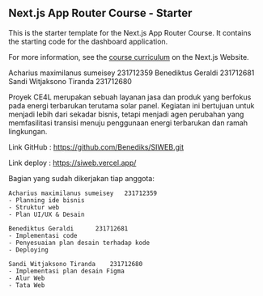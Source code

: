 ## Next.js App Router Course - Starter

This is the starter template for the Next.js App Router Course. It contains the starting code for the dashboard application.

For more information, see the [course curriculum](https://nextjs.org/learn) on the Next.js Website.

Acharius maximilanus sumeisey	231712359
Benediktus Geraldi		231712681
Sandi Witjaksono Tiranda	231712680

Proyek CE4L merupakan sebuah layanan jasa dan produk yang berfokus pada energi terbarukan terutama solar panel. Kegiatan ini bertujuan untuk menjadi lebih
dari sekadar bisnis, tetapi menjadi agen perubahan yang memfasilitasi transisi menuju penggunaan energi
terbarukan dan ramah lingkungan.

Link GitHub : https://github.com/Benediks/SIWEB.git

Link deploy : https://siweb.vercel.app/

Bagian yang sudah dikerjakan tiap anggota:
	
	Acharius maximilanus sumeisey	231712359
	- Planning ide bisnis
	- Struktur web
	- Plan UI/UX & Desain

	Benediktus Geraldi		231712681
	- Implementasi code
	- Penyesuaian plan desain terhadap kode
	- Deploying

	Sandi Witjaksono Tiranda	231712680
	- Implementasi plan desain Figma
	- Alur Web
	- Tata Web